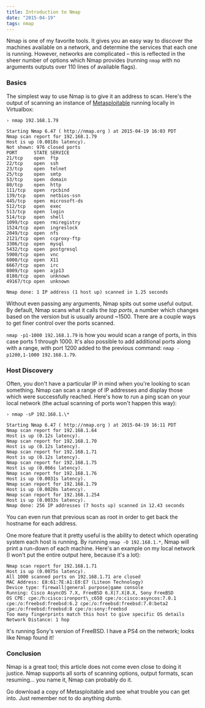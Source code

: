 ```yaml
---
title: Introduction to Nmap
date: "2015-04-19"
tags: nmap
---
```


Nmap is one of my favorite tools. It gives you an easy way to discover the machines available on a network, and determine the services that each one is running. However, networks are complicated – this is reflected in the sheer number of options which Nmap provides (running `nmap` with no arguments outputs over 110 lines of available flags).

### Basics

The simplest way to use Nmap is to give it an address to scan. Here's the output of scanning an instance of [Metasploitable][1] running locally in Virtualbox:

	› nmap 192.168.1.79

	Starting Nmap 6.47 ( http://nmap.org ) at 2015-04-19 16:03 PDT
	Nmap scan report for 192.168.1.79
	Host is up (0.0018s latency).
	Not shown: 976 closed ports
	PORT      STATE SERVICE
	21/tcp    open  ftp
	22/tcp    open  ssh
	23/tcp    open  telnet
	25/tcp    open  smtp
	53/tcp    open  domain
	80/tcp    open  http
	111/tcp   open  rpcbind
	139/tcp   open  netbios-ssn
	445/tcp   open  microsoft-ds
	512/tcp   open  exec
	513/tcp   open  login
	514/tcp   open  shell
	1099/tcp  open  rmiregistry
	1524/tcp  open  ingreslock
	2049/tcp  open  nfs
	2121/tcp  open  ccproxy-ftp
	3306/tcp  open  mysql
	5432/tcp  open  postgresql
	5900/tcp  open  vnc
	6000/tcp  open  X11
	6667/tcp  open  irc
	8009/tcp  open  ajp13
	8180/tcp  open  unknown
	49167/tcp open  unknown

	Nmap done: 1 IP address (1 host up) scanned in 1.25 seconds

Without even passing any arguments, Nmap spits out some useful output. By default, Nmap scans what it calls the *top ports*, a number which changes based on the version but is usually around \~1500. There are a couple ways to get finer control over the ports scanned.

`nmap -p1-1000 192.168.1.79` is how you would scan a range of ports, in this case ports 1 through 1000. It's also possible to add additional ports along with a range, with port 1200 added to the previous command: `nmap -p1200,1-1000 192.168.1.79`.

### Host Discovery

Often, you don't have a particular IP in mind when you're looking to scan something. Nmap can scan a range of IP addresses and display those which were successfully reached. Here's how to run a ping scan on your local network (the actual scanning of ports won't happen this way):

	› nmap -sP 192.168.1.\*

	Starting Nmap 6.47 ( http://nmap.org ) at 2015-04-19 16:11 PDT
	Nmap scan report for 192.168.1.64
	Host is up (0.12s latency).
	Nmap scan report for 192.168.1.70
	Host is up (0.12s latency).
	Nmap scan report for 192.168.1.71
	Host is up (0.12s latency).
	Nmap scan report for 192.168.1.75
	Host is up (0.066s latency).
	Nmap scan report for 192.168.1.76
	Host is up (0.0031s latency).
	Nmap scan report for 192.168.1.79
	Host is up (0.0028s latency).
	Nmap scan report for 192.168.1.254
	Host is up (0.0033s latency).
	Nmap done: 256 IP addresses (7 hosts up) scanned in 12.43 seconds

You can even run that previous scan as root in order to get back the hostname for each address.

One more feature that it pretty useful is the ability to detect which operating system each host is running. By running `nmap -O 192.168.1.*`, Nmap will print a run-down of each machine. Here's an example on my local network (I won't put the entire output here, because it's a lot):

	Nmap scan report for 192.168.1.71
	Host is up (0.0075s latency).
	All 1000 scanned ports on 192.168.1.71 are closed
	MAC Address: E8:61:7E:A1:E0:E7 (Liteon Technology)
	Device type: firewall|general purpose|game console
	Running: Cisco AsyncOS 7.X, FreeBSD 6.X|7.X|8.X, Sony FreeBSD
	OS CPE: cpe:/h:cisco:ironport\_c650 cpe:/o:cisco:asyncos:7.0.1 cpe:/o:freebsd:freebsd:6.2 cpe:/o:freebsd:freebsd:7.0:beta2 cpe:/o:freebsd:freebsd:8 cpe:/o:sony:freebsd
	Too many fingerprints match this host to give specific OS details
	Network Distance: 1 hop

It's running Sony's version of FreeBSD. I have a PS4 on the network; looks like Nmap found it!

### Conclusion

Nmap is a great tool; this article does not come even close to doing it justice. Nmap supports all sorts of scanning options, output formats, scan resuming... you name it, Nmap can probably do it.

Go download a copy of Metasploitable and see what trouble you can get into. Just remember not to do anything dumb.

[1]:	http://sourceforge.net/projects/metasploitable/
